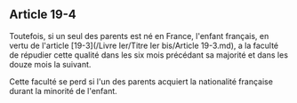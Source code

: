 Article 19-4
----
Toutefois, si un seul des parents est né en France, l'enfant français, en vertu
de l'article [19-3](/Livre Ier/Titre Ier bis/Article 19-3.md), a la faculté de répudier cette qualité dans les six mois
précédant sa majorité et dans les douze mois la suivant.

Cette faculté se perd si l'un des parents acquiert la nationalité française
durant la minorité de l'enfant.
